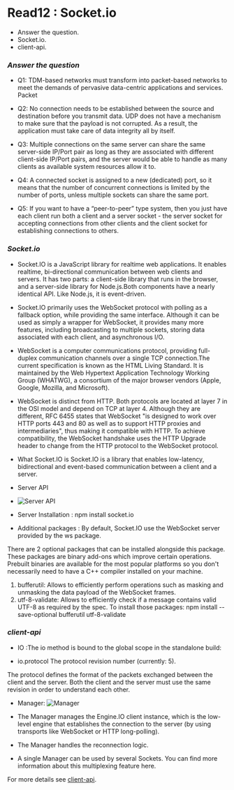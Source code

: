 # Read12 : Socket.io
* Answer the question.
* Socket.io.
* client-api. 


### *Answer the question*
- Q1: TDM-based networks must transform into packet-based networks to meet the demands of pervasive data-centric applications and 
services. Packet

- Q2: No connection needs to be established between the source and destination before you transmit data. UDP does not have a mechanism 
to make sure that the payload is not corrupted. As a result, the application must take care of data integrity all by itself.
 
- Q3: Multiple connections on the same server can share the same server-side IP/Port pair as long as they are associated with different 
client-side IP/Port pairs, and the server would be able to handle as many clients as available system resources allow it to. 

- Q4: A connected socket is assigned to a new (dedicated) port, so it means that the number of concurrent connections is limited by the 
number of ports, unless multiple sockets can share the same port.

- Q5: If you want to have a “peer-to-peer” type system, then you just have each client run both a client and a server socket - the 
server socket for accepting connections from other clients and the client socket for establishing connections to others.

### *Socket.io*
- Socket.IO is a JavaScript library for realtime web applications. It enables realtime, bi-directional communication between web 
clients and servers. It has two parts: a client-side library that runs in the browser, and a server-side library for Node.js.Both 
components have a nearly identical API. Like Node.js, it is event-driven.

- Socket.IO primarily uses the WebSocket protocol with polling as a fallback option, while providing the same interface. Although it 
can be used as simply a wrapper for WebSocket, it provides many more features, including broadcasting to multiple sockets, storing data 
associated with each client, and asynchronous I/O.

- WebSocket is a computer communications protocol, providing full-duplex communication channels over a single TCP connection.The 
current specification is known as the HTML Living Standard. It is maintained by the Web Hypertext Application Technology Working Group 
(WHATWG), a consortium of the major browser vendors (Apple, Google, Mozilla, and Microsoft).

- WebSocket is distinct from HTTP. Both protocols are located at layer 7 in the OSI model and depend on TCP at layer 4. Although they 
are different, RFC 6455 states that WebSocket "is designed to work over HTTP ports 443 and 80 as well as to support HTTP proxies and 
intermediaries", thus making it compatible with HTTP. To achieve compatibility, the WebSocket handshake uses the HTTP Upgrade header
to change from the HTTP protocol to the WebSocket protocol.

- What Socket.IO is Socket.IO is a library that enables low-latency, bidirectional and event-based communication between a client and a server.

- Server API

- ![Server API](https://socket.io/images/server-class-diagram-server.png)

- Server Installation : 
     npm install socket.io

- Additional packages :
By default, Socket.IO use the WebSocket server provided by the ws package.

There are 2 optional packages that can be installed alongside this package. These packages are binary add-ons which improve certain 
operations. Prebuilt binaries are available for the most popular platforms so you don't necessarily need to have a C++ compiler 
installed on your machine.

1. bufferutil: Allows to efficiently perform operations such as masking and unmasking the data payload of the WebSocket frames.
2. utf-8-validate: Allows to efficiently check if a message contains valid UTF-8 as required by the spec.
To install those packages:
         npm install --save-optional bufferutil utf-8-validate

### *client-api*
- IO :The io method is bound to the global scope in the standalone build:
      <script src="/socket.io/socket.io.js"></script>
     <script>
     const socket = io();
      </script>

- io.protocol <number>
 The protocol revision number (currently: 5).

The protocol defines the format of the packets exchanged between the client and the server. Both the client and the server must use the 
same revision in order to understand each other.     

- Manager:
![Manager](https://socket.io/images/client-class-diagram-manager.png)        

* The Manager manages the Engine.IO client instance, which is the low-level engine that establishes the connection to the server (by 
using transports like WebSocket or HTTP long-polling).

* The Manager handles the reconnection logic.

* A single Manager can be used by several Sockets. You can find more information about this multiplexing feature here.

For more details see [client-api](https://socket.io/docs/v4/client-api).
